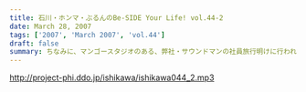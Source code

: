 ```yaml
---
title: 石川・ホンマ・ぶるんのBe-SIDE Your Life! vol.44-2
date: March 28, 2007
tags: ['2007', 'March 2007', 'vol.44']
draft: false
summary: ちなみに、マンゴースタジオのある、弊社・サウンドマンの社員旅行明けに行われた今回のビーサイ収録。（一本目のラストでもお知らせしましたが「熱海」ね！関東における老舗温泉地ですな）そこで！わたくしDDDPパーカを着込んでの宴会参加を果たしてきました！しかも幹事であったため司会ということで、サラリーマン社会における「社内アッピール」ってやつを忘れずにね！熱海でも犬が吠えたのですよ。NAMAE
---
```


http://project-phi.ddo.jp/ishikawa/ishikawa044_2.mp3